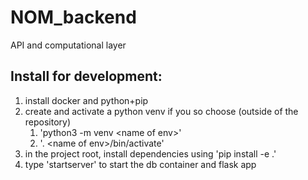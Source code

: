 # NOM_backend
API and computational layer

## Install for development:
1. install docker and python+pip
2. create and activate a python venv if you so choose (outside of the repository)
    1. 'python3 -m venv \<name of env>'
    2. '. \<name of env>/bin/activate'
3. in the project root, install dependencies using 'pip install -e .'
4. type 'startserver' to start the db container and flask app 
